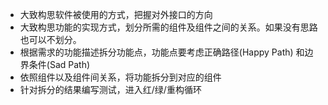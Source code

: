 - 大致构思软件被使用的方式，把握对外接口的方向
- 大致构思功能的实现方式，划分所需的组件及组件之间的关系。如果没有思路也可以不划分。
- 根据需求的功能描述拆分功能点，功能点要考虑正确路径(Happy Path) 和边界条件(Sad Path)
- 依照组件以及组件间关系，将功能拆分到对应的组件
- 针对拆分的结果编写测试，进入红/绿/重构循环